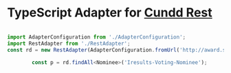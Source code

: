 # TypeScript Adapter for [Cundd Rest](https://rest.cundd.net)

```typescript

import AdapterConfiguration from './AdapterConfiguration';
import RestAdapter from './RestAdapter';
const rd = new RestAdapter(AdapterConfiguration.fromUrl('http://award.srv08.iresults.hosting/rest/'));

        const p = rd.findAll<Nominee>('Iresults-Voting-Nominee');
```